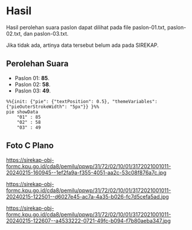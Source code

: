 # Hasil

Hasil perolehan suara paslon dapat dilihat pada file paslon-01.txt, paslon-02.txt, dan paslon-03.txt.

Jika tidak ada, artinya data tersebut belum ada pada SIREKAP.

## Perolehan Suara

 * Paslon 01: **85**.
 * Paslon 02: **58**.
 * Paslon 03: **49**.

```mermaid
%%{init: {"pie": {"textPosition": 0.5}, "themeVariables": {"pieOuterStrokeWidth": "5px"}} }%%
pie showData
    "01" : 85
    "02" : 58
    "03" : 49
```
## Foto C Plano

https://sirekap-obj-formc.kpu.go.id/cda8/pemilu/ppwp/31/72/02/10/01/3172021001011-20240215-160945--1ef2fa9a-f355-4051-aa2c-53c08f876a7c.jpg

https://sirekap-obj-formc.kpu.go.id/cda8/pemilu/ppwp/31/72/02/10/01/3172021001011-20240215-122501--d6027e45-ac7a-4a35-b026-fc7d5cefa5ad.jpg

https://sirekap-obj-formc.kpu.go.id/cda8/pemilu/ppwp/31/72/02/10/01/3172021001011-20240215-122607--a4533222-0721-49fc-b094-f7b80aeba347.jpg
